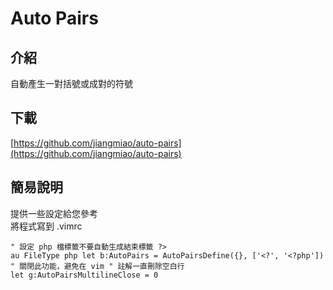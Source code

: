 # Auto Pairs

## 介紹

自動產生一對括號或成對的符號

## 下載

[https://github.com/jiangmiao/auto-pairs](https://github.com/jiangmiao/auto-pairs)

## 簡易說明

提供一些設定給您參考  
將程式寫到 .vimrc

```text
" 設定 php 檔標籤不要自動生成結束標籤 ?>
au FileType php let b:AutoPairs = AutoPairsDefine({}, ['<?', '<?php'])
" 關閉此功能，避免在 vim " 註解一直刪除空白行
let g:AutoPairsMultilineClose = 0
```


